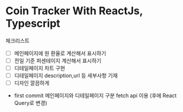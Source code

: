 # Coin Tracker With ReactJs, Typescript

체크리스트
- [ ] 메인페이지에 원 환율로 계산해서 표시하기        
- [ ] 전일 기준 퍼센테이지 계산해서 표시하기        
- [ ] 디테일페이지 차트 구현    
- [ ] 디테일페이지 description,url 등 세부사항 기재    
- [ ] 디자인 깔끔하게    

<ul>
 <li>
first commit
메인페이지와 디테일페이지 구분
fetch api 이용 (후에 React Query로 변경)
  </li>
</ul>
